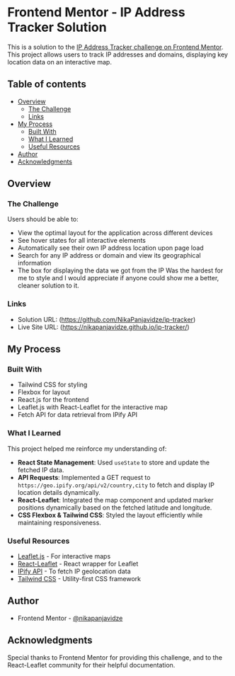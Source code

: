 # Frontend Mentor - IP Address Tracker Solution

This is a solution to the [IP Address Tracker challenge on Frontend Mentor](https://www.frontendmentor.io/challenges/ip-address-tracker-I8-0yYAH0). This project allows users to track IP addresses and domains, displaying key location data on an interactive map.

## Table of contents

- [Overview](#overview)
  - [The Challenge](#the-challenge)
  - [Links](#links)
- [My Process](#my-process)
  - [Built With](#built-with)
  - [What I Learned](#what-i-learned)
  - [Useful Resources](#useful-resources)
- [Author](#author)
- [Acknowledgments](#acknowledgments)

## Overview

### The Challenge

Users should be able to:

- View the optimal layout for the application across different devices
- See hover states for all interactive elements
- Automatically see their own IP address location upon page load
- Search for any IP address or domain and view its geographical information
- The box for displaying the data we got from the IP Was the hardest for me to style and I would appreciate if anyone could show me a better, cleaner solution to it.

### Links

- Solution URL: (https://github.com/NikaPanjavidze/ip-tracker)
- Live Site URL: (https://nikapanjavidze.github.io/ip-tracker/)

## My Process

### Built With

- Tailwind CSS for styling
- Flexbox for layout
- React.js for the frontend
- Leaflet.js with React-Leaflet for the interactive map
- Fetch API for data retrieval from IPify API

### What I Learned

This project helped me reinforce my understanding of:

- **React State Management**: Used `useState` to store and update the fetched IP data.
- **API Requests**: Implemented a GET request to `https://geo.ipify.org/api/v2/country,city` to fetch and display IP location details dynamically.
- **React-Leaflet**: Integrated the map component and updated marker positions dynamically based on the fetched latitude and longitude.
- **CSS Flexbox & Tailwind CSS**: Styled the layout efficiently while maintaining responsiveness.

### Useful Resources

- [Leaflet.js](https://leafletjs.com/) - For interactive maps
- [React-Leaflet](https://react-leaflet.js.org/) - React wrapper for Leaflet
- [IPify API](https://geo.ipify.org/) - To fetch IP geolocation data
- [Tailwind CSS](https://tailwindcss.com/) - Utility-first CSS framework

## Author

- Frontend Mentor - [@nikapanjavidze](https://www.frontendmentor.io/profile/NikaPanjavidze)

## Acknowledgments

Special thanks to Frontend Mentor for providing this challenge, and to the React-Leaflet community for their helpful documentation.
